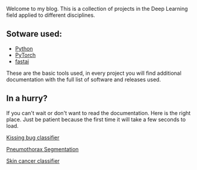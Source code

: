 Welcome to my blog. This is a collection of projects in the Deep Learning field applied to different disciplines.


## Sotware used:

- [Python](https://www.python.org/) 
- [PyTorch](https://pytorch.org/)
- [fastai](https://www.fast.ai)

These are the basic tools used, in every project you will find additional documentation with the full list of software and releases used.

## In a hurry?

If you can't wait or don't want to read the documentation. Here is the right place. Just be patient because the first time it will take a few seconds to load.

[Kissing bug classifier](https://vinchuca.herokuapp.com/)

[Pneumothorax Segmentation](https://pneumot.herokuapp.com/)

[Skin cancer classifier](https://skinl.herokuapp.com/)
